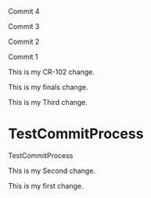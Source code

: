 
Commit 4

Commit 3

Commit 2

Commit 1

This is my CR-102  change.

This is my finals  change.

This is my Third change.

TestCommitProcess
=================

TestCommitProcess

This is my Second change.

This is my first change.
